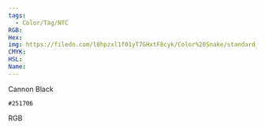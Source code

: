 ```yaml
---
tags:
  - Color/Tag/NTC
RGB:
Hex:
img: https://filedn.com/l0hpzxl1f01yT7GHxtF8cyk/Color%20Snake/standard_csv_to_svg/%23/251706.svg
CMYK:
HSL:
Name:
---
```

Cannon Black
```palette
#251706
```
RGB
